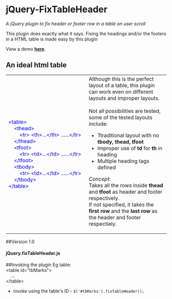# jQuery-FixTableHeader
_A jQuery plugin to fix header or footer row in a table on user scroll_

This plugin does exactly what it says. Fixing the headings and/or the footers in a HTML table is made easy by this plugin

View a demo **<a href='#'>here</a></h4>**.

## An ideal html table
<table><tr><td width="50%"><font color="blue">
&lt;table&gt;<br/>
&nbsp;&nbsp;&nbsp;&nbsp;&lt;thead&gt;<br/>
&nbsp;&nbsp;&nbsp;&nbsp;&nbsp;&nbsp;&nbsp;&nbsp;&lt;tr&gt;&nbsp;&lt;th&gt;...&lt;/th&gt;&nbsp;......&lt;/tr&gt;<br/>
&nbsp;&nbsp;&nbsp;&nbsp;&lt;/thead&gt;<br/>
&nbsp;&nbsp;&nbsp;&nbsp;&lt;tfoot&gt;<br/>
&nbsp;&nbsp;&nbsp;&nbsp;&nbsp;&nbsp;&nbsp;&nbsp;&lt;tr&gt;&nbsp;&lt;td&gt;...&lt;/td&gt;&nbsp;......&lt;/tr&gt;<br/>
&nbsp;&nbsp;&nbsp;&nbsp;&lt;/tfoot&gt;<br/>
&nbsp;&nbsp;&nbsp;&nbsp;&lt;tbody&gt;<br/>
&nbsp;&nbsp;&nbsp;&nbsp;&nbsp;&nbsp;&nbsp;&nbsp;&lt;tr&gt;&nbsp;&lt;td&gt;...&lt;/td&gt;&nbsp;......&lt;/tr&gt;<br/>
&nbsp;&nbsp;&nbsp;&nbsp;&lt;/tbody&gt;<br/>
&lt;/table&gt;</font>
</td><td width="50%" valign="top">
Although this is the perfect layout of a table, this plugin can work even on different layouts and improper layouts.
<br/><br/>Not all possibilities are tested, some of the tested layouts include:
<ul>
<li>Ttraditional layout with no <b>tbody, thead, tfoot</b></li>
<li>Improper use of <b>td</b> for <b>th</b> in heading</li>
<li>Multiple heading tags defined</li>
</ul>

<em>Concept</em>: <br/> Takes all the rows inside <b>thead</b> and <b>tfoot</b> as header and footer respectively.<br/>
If not specified, it takes the <b>first row</b> and the <b>last row</b> as the header and footer respectiely.
</td>
</tr>
</table>

##Version 1.0
#### jQuery.fixTableHeader.js

##Invoking the plugin
Eg table:<br/>
&lt;table id="tbMarks"&gt;<br/>
&nbsp;&nbsp;&nbsp;&nbsp;...<br/>
&lt;/table&gt;<br/>

* invoke using the table's ID - `$('#tbMarks').fixTableHeader();`
